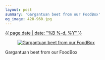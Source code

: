 ```yaml
---
layout: post
summary: 'Gargantuan beet from our FoodBox'
og_image: 428-960.jpg
---
```


<div class="post">
 <time>
  <a href="/428">
   {{ page.date | date: "%B %-d, %Y" }}
  </a>
 </time>
 <a href="/428">
  <figure data-taken="9/27/2015">
   <img alt="Gargantuan beet from our FoodBox" sizes="(min-width: 700px) 50vw, calc(100vw - 2rem)" src="{{ site.assets_url }}/428-480.jpg" srcset="{{ site.assets_url }}/428-960.jpg 960w, {{ site.assets_url }}/428-720.jpg 720w, {{ site.assets_url }}/428-480.jpg 480w, {{ site.assets_url }}/428-240.jpg 240w"/>
  </figure>
 </a>
 <span>
  Gargantuan beet from our FoodBox
 </span>
</div>
